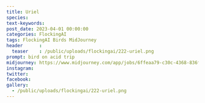 ```yaml
---
title: Uriel
species: 
text-keywords: 
post_date: 2023-04-01 00:00:00
categories: FlockingAI
tags: FlockingAI Birds MidJourney 
header      :
  teaser    : /public/uploads/flockingai/222-uriel.png
prompt: bird on acid trip
midjourney: https://www.midjourney.com/app/jobs/6ffeaa79-c30c-4368-836f-27f47382b7c1
instagram: 
twitter: 
facebook: 
gallery: 
  - /public/uploads/flockingai/222-uriel.png
---
```


